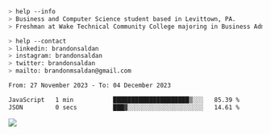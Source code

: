 ````bash
> help --info
> Business and Computer Science student based in Levittown, PA.
> Freshman at Wake Technical Community College majoring in Business Administration.
````

````bash
> help --contact
> linkedin: brandonsaldan
> instagram: brandonsaldan
> twitter: brandonsaldan
> mailto: brandonmsaldan@gmail.com
````

<!--START_SECTION:waka-->

```txt
From: 27 November 2023 - To: 04 December 2023

JavaScript   1 min           █████████████████████▒░░░   85.39 %
JSON         0 secs          ███▓░░░░░░░░░░░░░░░░░░░░░   14.61 %
```

<!--END_SECTION:waka-->

![](https://komarev.com/ghpvc/?username=brandonsaldan&color=6A8AFF)
